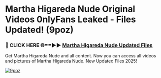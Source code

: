 # Martha Higareda Nude Original Videos 0nlyFans Leaked - Files Updated! (9poz)

<h3>🔴 CLICK HERE 🌐==►► <a href="https://tinyurl.com/52m3yx9h" rel="nofollow">Martha Higareda Nude Updated Files</a></h3>

Get Martha Higareda Nude and all content. Now you can access all videos and pictures of Martha Higareda Nude. New Updated Files 2025!

[![9poz](https://i.imgur.com/TnHtlc8.gif)](https://tinyurl.com/52m3yx9h)
